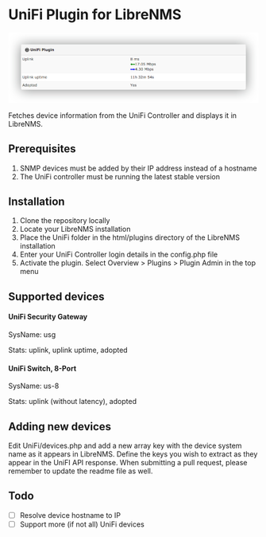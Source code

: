 # UniFi Plugin for LibreNMS
![Screenshot](https://github.com/boserup/librenms-unifi/raw/master/screenshot.png)

Fetches device information from the UniFi Controller and displays it in LibreNMS. 

## Prerequisites
1. SNMP devices must be added by their IP address instead of a hostname
2. The UniFi controller must be running the latest stable version

## Installation
1. Clone the repository locally
2. Locate your LibreNMS installation
3. Place the UniFi folder in the html/plugins directory of the LibreNMS installation
4. Enter your UniFi Controller login details in the config.php file
5. Activate the plugin. Select Overview > Plugins > Plugin Admin in the top menu

## Supported devices

#### UniFi Security Gateway
SysName: usg

Stats: uplink, uplink uptime, adopted

####  UniFi Switch, 8-Port
SysName: us-8

Stats: uplink (without latency), adopted

## Adding new devices
Edit UniFi/devices.php and add a new array key with the device system name as it appears in LibreNMS. Define the keys you wish to extract as they appear in the UniFI API response. When submitting a pull request, please remember to update the readme file as well. 

## Todo
- [ ] Resolve device hostname to IP
- [ ] Support more (if not all) UniFi devices